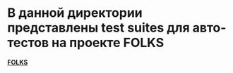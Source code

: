 # В данной директории представлены test suites для авто-тестов на проекте FOLKS 

[**FOLKS**](https://testbase.atlassian.net/wiki/spaces/FOLKS/overview)  

